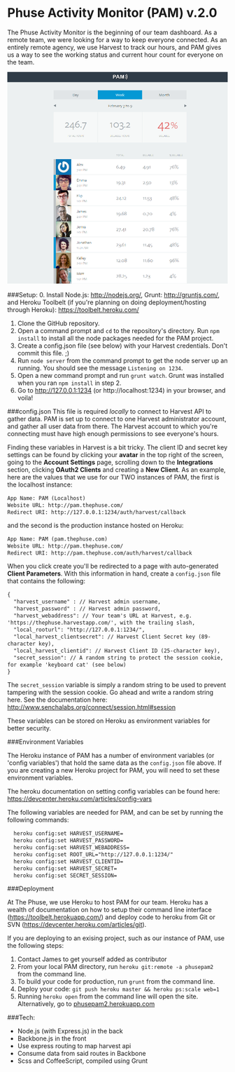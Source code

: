 Phuse Activity Monitor (PAM) v.2.0
====================================

The Phuse Activity Monitor is the beginning of our team dashboard. As a remote team, we were looking for a way to keep everyone connected. As an entirely remote agency, we use Harvest to track our hours, and PAM gives us a way to see the working status and current hour count for everyone on the team. 

![PAM at the Phuse](./pam_screenshot.png "PAM at the Phuse")

###Setup:
0. Install Node.js: http://nodejs.org/, Grunt: http://gruntjs.com/, and Heroku Toolbelt (if you're planning on doing deployment/hosting through Heroku): https://toolbelt.heroku.com/
1. Clone the GitHub repository.
2. Open a command prompt and `cd` to the repository's directory. Run `npm install` to install all the node packages needed for the PAM project.
3. Create a config.json file (see below) with your Harvest credentials. Don't commit this file. ;)
4. Run `node server` from the command prompt to get the node server up an running. You should see the message `Listening on 1234`.
5. Open a new command prompt and run `grunt watch`. Grunt was installed when you ran `npm install` in step 2.
6. Go to http://127.0.0.1:1234 (or http://localhost:1234) in your browser, and voila!

###config.json
This file is required *locally* to connect to Harvest API to gather data. PAM is set up to connect to one Harvest administrator account, and gather all user data from there. The Harvest account to which you're connecting must have high enough permissions to see everyone's hours.

Finding these variables in Harvest is a bit tricky. The client ID and secret key settings can be found by clicking your **avatar** in the top right of the screen, going to the **Account Settings** page, scrolling down to the **Integrations** section, clicking **OAuth2 Clients** and creating a **New Client**. As an example, here are the values that we use for our TWO instances of PAM, the first is the localhost instance:

    App Name: PAM (Localhost)
    Website URL: http://pam.thephuse.com/
    Redirect URI: http://127.0.0.1:1234/auth/harvest/callback

and the second is the production instance hosted on Heroku:

    App Name: PAM (pam.thephuse.com)
    Website URL: http://pam.thephuse.com/
    Redirect URI: http://pam.thephuse.com/auth/harvest/callback

When you click create you'll be redirected to a page with auto-generated **Client Parameters**. With this information in hand, create a `config.json` file that contains the following:

    {
      "harvest_username" : // Harvest admin username,
      "harvest_password" : // Harvest admin password,
      "harvest_webaddress": // Your team's URL at Harvest, e.g. 'https://thephuse.harvestapp.com/', with the trailing slash,
      "local_rooturl": "http://127.0.0.1:1234/",
      "local_harvest_clientsecret": // Harvest Client Secret key (89-character key),
      "local_harvest_clientid": // Harvest Client ID (25-character key),
      "secret_session": // A random string to protect the session cookie, for example 'keyboard cat' (see below)
    }

The `secret_session` variable is simply a random string to be used to prevent tampering with the session cookie. Go ahead and write a random string here. See the documentation here: http://www.senchalabs.org/connect/session.html#session

These variables can be stored on Heroku as environment variables for better security.

###Environment Variables

The Heroku instance of PAM has a number of environment variables (or 'config variables') that hold the same data as the `config.json` file above. If you are creating a new Heroku project for PAM, you will need to set these environment variables.

The heroku documentation on setting config variables can be found here: https://devcenter.heroku.com/articles/config-vars

The following variables are needed for PAM, and can be set by running the following commands:

      heroku config:set HARVEST_USERNAME=
      heroku config:set HARVEST_PASSWORD=
      heroku config:set HARVEST_WEBADDRESS=
      heroku config:set ROOT_URL="http://127.0.0.1:1234/"
      heroku config:set HARVEST_CLIENTID=
      heroku config:set HARVEST_SECRET=
      heroku config:set SECRET_SESSION=

###Deployment

At The Phuse, we use Heroku to host PAM for our team. Heroku has a wealth of documentation on how to setup their command line interface (https://toolbelt.herokuapp.com/) and deploy code to heroku from Git or SVN (https://devcenter.heroku.com/articles/git).

If you are deploying to an exising project, such as our instance of PAM, use the following steps:
1. Contact James to get yourself added as contributor
2. From your local PAM directory, run `heroku git:remote -a phusepam2` from the command line.
3. To build your code for production, run `grunt` from the command line.
4. Deploy your code: `git push heroku master && heroku ps:scale web=1`
5. Running `heroku open` from the command line will open the site. Alternatively, go to [phusepam2.herokuapp.com](http://phusepam2.herokuapp.com/)

###Tech:
- Node.js (with Express.js) in the back
- Backbone.js in the front
- Use express routing to map harvest api
- Consume data from said routes in Backbone
- Scss and CoffeeScript, compiled using Grunt